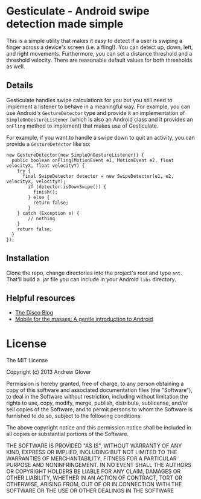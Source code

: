 # Gesticulate - Android swipe detection made simple

This is a simple utility that makes it easy to detect if a user is swiping a finger across a device's screen (i.e. a fling!). You can detect
up, down, left, and right movements. Furthermore, you can set a distance threshold and a threshold velocity. There are reasonable default
values for both thresholds as well.

## Details

Gesticulate handles swipe calculations for you but you still need to implement a listener to behave in a meaningful way. For example, you can use Android's `GestureDetector` type and provide it an implementation of `SimpleOnGestureListener` (which is also an Android class and it provides an `onFling` method to implement) that makes use of Gesticulate. 

For example, if you want to handle a swipe down to quit an activity, you can provide a `GestureDetector` like so:

	new GestureDetector(new SimpleOnGestureListener() {
	  public boolean onFling(MotionEvent e1, MotionEvent e2, float velocityX, float velocityY) {
	    try {
	      final SwipeDetector detector = new SwipeDetector(e1, e2, velocityX, velocityY);
		    if (detector.isDownSwipe()) {
			  finish();
			} else {
			  return false;
			}
		} catch (Exception e) {
			// nothing
		}
		return false;
	  }
	});
	

## Installation

Clone the repo, change directories into the project's root and type `ant`. That'll build a .jar file you can include in your Android `libs` directory. 

## Helpful resources

* [The Disco Blog](http://thediscoblog.com/)
* [Mobile for the masses: A gentle introduction to Android](http://www.ibm.com/developerworks/library/j-mobileforthemasses1/)

# License

The MIT License

Copyright (c) 2013 Andrew Glover

Permission is hereby granted, free of charge, to any person obtaining a copy of this software and associated documentation files (the "Software"), to deal in the Software without restriction, including without limitation the rights to use, copy, modify, merge, publish, distribute, sublicense, and/or sell copies of the Software, and to permit persons to whom the Software is furnished to do so, subject to the following conditions:

The above copyright notice and this permission notice shall be included in all copies or substantial portions of the Software.

THE SOFTWARE IS PROVIDED "AS IS", WITHOUT WARRANTY OF ANY KIND, EXPRESS OR IMPLIED, INCLUDING BUT NOT LIMITED TO THE WARRANTIES OF MERCHANTABILITY, FITNESS FOR A PARTICULAR PURPOSE AND NONINFRINGEMENT. IN NO EVENT SHALL THE AUTHORS OR COPYRIGHT HOLDERS BE LIABLE FOR ANY CLAIM, DAMAGES OR OTHER LIABILITY, WHETHER IN AN ACTION OF CONTRACT, TORT OR OTHERWISE, ARISING FROM, OUT OF OR IN CONNECTION WITH THE SOFTWARE OR THE USE OR OTHER DEALINGS IN THE SOFTWARE
